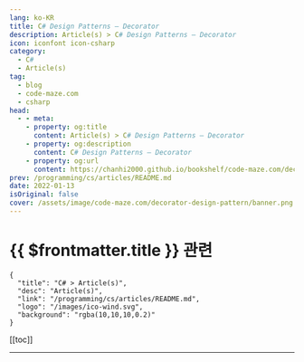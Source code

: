 ```yaml
---
lang: ko-KR
title: C# Design Patterns – Decorator
description: Article(s) > C# Design Patterns – Decorator
icon: iconfont icon-csharp
category: 
  - C#
  - Article(s)
tag: 
  - blog
  - code-maze.com
  - csharp
head:  
  - - meta:
    - property: og:title
      content: Article(s) > C# Design Patterns – Decorator
    - property: og:description
      content: C# Design Patterns – Decorator
    - property: og:url
      content: https://chanhi2000.github.io/bookshelf/code-maze.com/decorator-design-pattern.html
prev: /programming/cs/articles/README.md
date: 2022-01-13
isOriginal: false
cover: /assets/image/code-maze.com/decorator-design-pattern/banner.png
---
```


# {{ $frontmatter.title }} 관련

```component VPCard
{
  "title": "C# > Article(s)",
  "desc": "Article(s)",
  "link": "/programming/cs/articles/README.md",
  "logo": "/images/ico-wind.svg",
  "background": "rgba(10,10,10,0.2)"
}
```

[[toc]]

---

<SiteInfo
  name="C# Design Patterns – Decorator"
  desc="In this article, we are going to learn what is Decorator design pattern, when should we use it and how to implement it in practice."
  url="https://code-maze.com/decorator-design-pattern/"
  logo="/assets/image/code-maze.com/favicon.png"
  preview="/assets/image/decorator-design-pattern/banner.png"/>

<!-- TODO: 작성 -->
